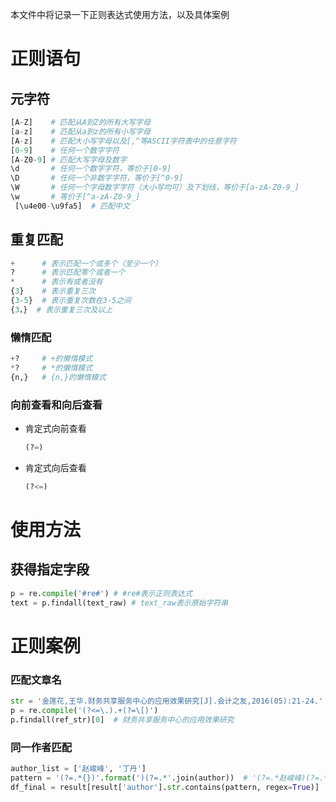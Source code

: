 本文件中将记录一下正则表达式使用方法，以及具体案例

# 正则语句

## 元字符

```python
[A-Z]    # 匹配从A到Z的所有大写字母
[a-z]    # 匹配从a到z的所有小写字母
[A-z]    # 匹配大小写字母以及[,^等ASCII字符表中的任意字符
[0-9]    # 任何一个数字字符
[A-Z0-9] # 匹配大写字母及数字
\d       # 任何一个数字字符，等价于[0-9]
\D       # 任何一个非数字字符，等价于[^0-9]
\W       # 任何一个字母数字字符（大小写均可）及下划线，等价于[a-zA-Z0-9_]
\w       # 等价于[^a-zA-Z0-9_]
 [\u4e00-\u9fa5]  # 匹配中文
```

## 重复匹配

```python
+      # 表示匹配一个或多个（至少一个）
?      # 表示匹配零个或者一个
*      # 表示有或者没有
{3}    # 表示重复三次
{3-5}  # 表示重复次数在3-5之间
{3，}  # 表示重复三次及以上
```

### 懒惰匹配

```python
+?     # +的懒惰模式
*?     # *的懒惰模式
{n,}   # {n,}的懒惰模式
```

### 向前查看和向后查看

- 肯定式向前查看

  ```python
  (?=)
  ```

- 肯定式向后查看

  ```python
  (?<=)
  ```

# 使用方法

## 获得指定字段

```python
p = re.compile('#re#') # #re#表示正则表达式
text = p.findall(text_raw) # text_raw表示原始字符串
```

# 正则案例

### 匹配文章名

```python
str = '金莲花,王华.财务共享服务中心的应用效果研究[J].会计之友,2016(05):21-24.'
p = re.compile('(?<=\.).+(?=\[)')
p.findall(ref_str)[0]  # 财务共享服务中心的应用效果研究
```

### 同一作者匹配

```python
author_list = ['赵峻峰', '丁丹']
pattern = '(?=.*{})'.format(')(?=.*'.join(author))  # '(?=.*赵峻峰)(?=.*丁丹)'
df_final = result[result['author'].str.contains(pattern, regex=True)]
```

